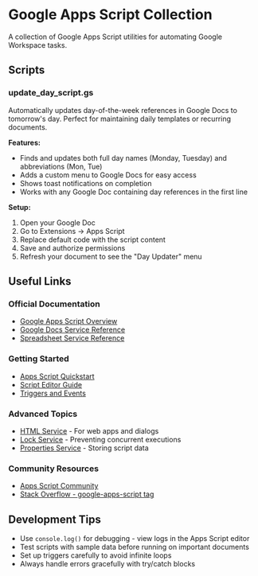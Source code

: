 # Google Apps Script Collection

A collection of Google Apps Script utilities for automating Google Workspace tasks.

## Scripts

### update_day_script.gs

Automatically updates day-of-the-week references in Google Docs to tomorrow's day. Perfect for maintaining daily templates or recurring documents.

**Features:**
- Finds and updates both full day names (Monday, Tuesday) and abbreviations (Mon, Tue)
- Adds a custom menu to Google Docs for easy access
- Shows toast notifications on completion
- Works with any Google Doc containing day references in the first line

**Setup:**
1. Open your Google Doc
2. Go to Extensions → Apps Script
3. Replace default code with the script content
4. Save and authorize permissions
5. Refresh your document to see the "Day Updater" menu

## Useful Links

### Official Documentation
- [Google Apps Script Overview](https://developers.google.com/apps-script)
- [Google Docs Service Reference](https://developers.google.com/apps-script/reference/document)
- [Spreadsheet Service Reference](https://developers.google.com/apps-script/reference/spreadsheet)

### Getting Started
- [Apps Script Quickstart](https://developers.google.com/apps-script/quickstart)
- [Script Editor Guide](https://developers.google.com/apps-script/guides/script-editor)
- [Triggers and Events](https://developers.google.com/apps-script/guides/triggers)

### Advanced Topics
- [HTML Service](https://developers.google.com/apps-script/guides/html) - For web apps and dialogs
- [Lock Service](https://developers.google.com/apps-script/reference/lock) - Preventing concurrent executions
- [Properties Service](https://developers.google.com/apps-script/reference/properties) - Storing script data

### Community Resources
- [Apps Script Community](https://developers.google.com/apps-script/support)
- [Stack Overflow - google-apps-script tag](https://stackoverflow.com/questions/tagged/google-apps-script)

## Development Tips

- Use `console.log()` for debugging - view logs in the Apps Script editor
- Test scripts with sample data before running on important documents
- Set up triggers carefully to avoid infinite loops
- Always handle errors gracefully with try/catch blocks